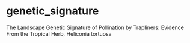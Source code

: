 # genetic_signature
The Landscape Genetic Signature of Pollination by Trapliners: Evidence From the Tropical Herb, Heliconia tortuosa
